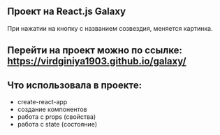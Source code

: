 ##  Проект на React.js Galaxy
При нажатии на кнопку с названием созвездия, меняется картинка. 

## Перейти на проект можно по ссылке: https://virdginiya1903.github.io/galaxy/

## Что использовала в проекте: 
+ create-react-app
+ создание компонентов
+ работа с props (свойства)
+ работа с state (состояние)
